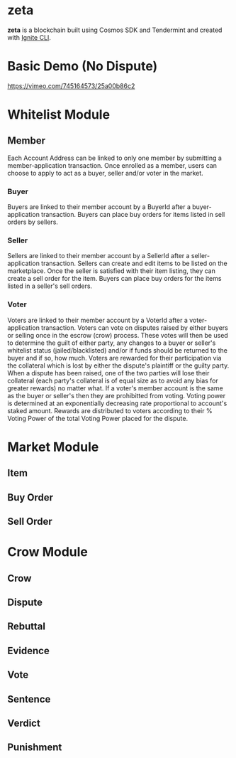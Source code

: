 # zeta
**zeta** is a blockchain built using Cosmos SDK and Tendermint and created with [Ignite CLI](https://ignite.com/cli).

# Basic Demo (No Dispute)
https://vimeo.com/745164573/25a00b86c2

# Whitelist Module
## Member
Each Account Address can be linked to only one member by submitting a member-application transaction. Once enrolled as a member, users can choose to apply to act as a buyer, seller and/or voter in the market.   
### Buyer
Buyers are linked to their member account by a BuyerId after a buyer-application transaction. Buyers can place buy orders for items listed in sell orders by sellers. 
### Seller
Sellers are linked to their member account by a SellerId after a seller-application transaction. Sellers can create and edit items to be listed on the marketplace. Once the seller is satisfied with their item listing, they can create a sell order for the item. Buyers can place buy orders for the items listed in a seller's sell orders.
### Voter
Voters are linked to their member account by a VoterId after a voter-application transaction. Voters can vote on disputes raised by either buyers or selling once in the escrow (crow) process. These votes will then be used to determine the guilt of either party, any changes to a buyer or seller's whitelist status (jailed/blacklisted) and/or if funds should be returned to the buyer and if so, how much. Voters are rewarded for their participation via the collateral which is lost by either the dispute's plaintiff or the guilty party. When a dispute has been raised, one of the two parties will lose their collateral (each party's collateral is of equal size as to avoid any bias for greater rewards) no matter what. If a voter's member account is the same as the buyer or seller's then they are prohibitted from voting. Voting power is determined at an exponentially decreasing rate proportional to account's staked amount. Rewards are distributed to voters according to their % Voting Power of the total Voting Power placed for the dispute. 

# Market Module

## Item

## Buy Order

## Sell Order

# Crow Module

## Crow 

## Dispute

## Rebuttal

## Evidence 

## Vote

## Sentence
## Verdict

## Punishment
